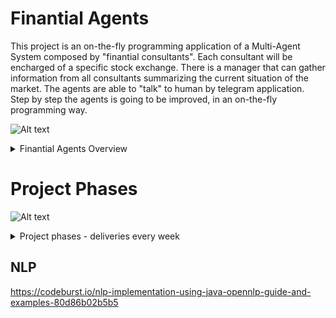 # Finantial Agents 
This project is an on-the-fly programming application of a Multi-Agent System composed by "finantial consultants". Each consultant will be encharged of a specific stock exchange. There is a manager that can gather information from all consultants summarizing the current situation of the market. The agents are able to "talk" to human by telegram application. Step by step the agents is going to be improved, in an on-the-fly programming way.

![Alt text](https://g.gravizo.com/source/finantialAgentsOverview?https%3A%2F%2Fraw.githubusercontent.com%2Fcleberjamaral%2FfinantialAgents%2Fmaster%2FREADME.md)

<details> 
<summary>Finantial Agents Overview</summary>
finantialAgentsOverview
digraph G {
	subgraph cluster_0 {
		label="Multi-Agent System\nFinantial Agents";
		StockData [label="Stock Data", shape=cylinder];
		ChiefAnalyst [label="Chief Analyst"];
		Expert [label="n Experts"];
	}
	subgraph cluster_1 {
		label="Telegram";		
		Telegram [shape=note];
	}
	subgraph cluster_2 {
		label="Humans";
		Human [shape=circle];
	}
        ChiefAnalyst -> Expert;
        Expert -> StockData;
	Expert -> Telegram [constraint=false, label="My expertice is XYZ3\nCurrent quotation is R$ 10.00\nI recomend buy/sell/wait\nStock is now under ceiling price"];
	ChiefAnalyst -> Telegram [constraint=false, label="I am the analyst\nI recomend action ABC4"];
	Human -> Telegram [constraint=false, label="Your expertice?\nCurrent quotation?\nYour recomendation?"];
}
finantialAgentsOverview
</details>

# Project Phases

![Alt text](https://g.gravizo.com/source/finantialAgentsPhases?https%3A%2F%2Fraw.githubusercontent.com%2Fcleberjamaral%2FfinantialAgents%2Fmaster%2FREADME.md?1)
<details> 
<summary>Project phases - deliveries every week</summary>
finantialAgentsPhases
@startuml;
(*) -right-> "adapt camel-artifact to be generic\nrun auction demo app";
-right-> "expert start to monitor a stock\nexpert accepts ceiling price";
-right-> "expert recomended action";
-down-> "agents use different contexts on telegram\nanswering on group or in private";
-left-> "expert start to use data base";
-left-> "expert stores historical data";
-left-> "expert uses history to alert buy zone";
-down-> "expert apply AI to predict prices";
-right-> "expert uses prediction to advise\nopportunities";
-right-> "expert uses sensitive analysis";
-right-> "chief analyst get sentimental data\nsend to client";
-down-> "Develop natural language processing";
-right-> (*) 
@enduml 
finantialAgentsPhases
</details>

## NLP
https://codeburst.io/nlp-implementation-using-java-opennlp-guide-and-examples-80d86b02b5b5

